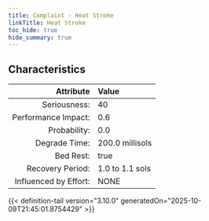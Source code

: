```yaml
---
title: Complaint - Heat Stroke
linkTitle: Heat Stroke
toc_hide: true
hide_summary: true
---
```

<!-- This is generated by the MarsSim HelpGenertor, do not edit. -->

## Characteristics

| Attribute      | Value |
|--------:|:------|
|Seriousness:|40|
|Performance Impact:|0.6|
|Probability:|0.0|
|Degrade Time:|200.0 millisols|
|Bed Rest:|true|
|Recovery Period:|1.0 to 1.1 sols|
|Influenced by Effort:|NONE|
 


{{< definition-tail version="3.10.0" generatedOn="2025-10-09T21:45:01.8754429" >}}

